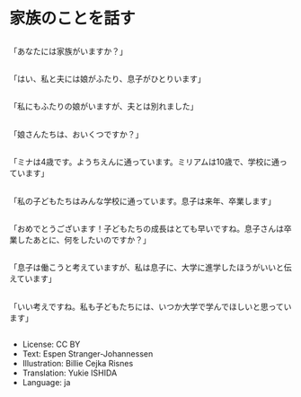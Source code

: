 # 家族のことを話す

##
「あなたには家族がいますか？」

##
「はい、私と夫には娘がふたり、息子がひとりいます」

##
「私にもふたりの娘がいますが、夫とは別れました」

##
「娘さんたちは、おいくつですか？」

##
「ミナは4歳です。ようちえんに通っています。ミリアムは10歳で、学校に通っています」

##
「私の子どもたちはみんな学校に通っています。息子は来年、卒業します」

##
「おめでとうございます！子どもたちの成長はとても早いですね。息子さんは卒業したあとに、何をしたいのですか？」

##
「息子は働こうと考えていますが、私は息子に、大学に進学したほうがいいと伝えています」

##
「いい考えですね。私も子どもたちには、いつか大学で学んでほしいと思っています」

##
* License: CC BY
* Text: Espen Stranger-Johannessen
* Illustration: Billie Cejka Risnes
* Translation: Yukie ISHIDA
* Language: ja
